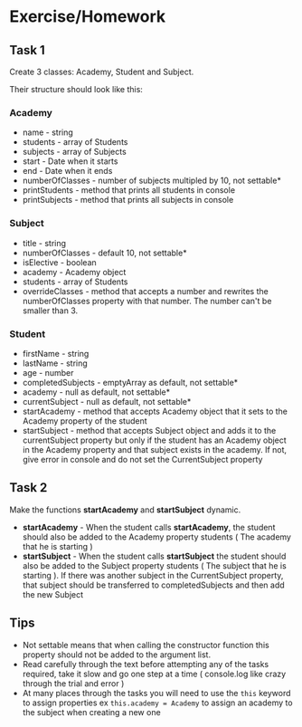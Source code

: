 # Exercise/Homework

## Task 1

Create 3 classes: Academy, Student and Subject.

Their structure should look like this:

### Academy

- name - string
- students - array of Students
- subjects - array of Subjects
- start - Date when it starts
- end - Date when it ends
- numberOfClasses - number of subjects multipled by 10, not settable\*
- printStudents - method that prints all students in console
- printSubjects - method that prints all subjects in console

### Subject

- title - string
- numberOfClasses - default 10, not settable\*
- isElective - boolean
- academy - Academy object
- students - array of Students
- overrideClasses - method that accepts a number and rewrites the numberOfClasses property with that number. The number can't be smaller than 3.

### Student

- firstName - string
- lastName - string
- age - number
- completedSubjects - emptyArray as default, not settable\*
- academy - null as default, not settable\*
- currentSubject - null as default, not settable\*
- startAcademy - method that accepts Academy object that it sets to the Academy property of the student
- startSubject - method that accepts Subject object and adds it to the currentSubject property but only if the student has an Academy object in the Academy property and that subject exists in the academy. If not, give error in console and do not set the CurrentSubject property

## Task 2

Make the functions **startAcademy** and **startSubject** dynamic.

- **startAcademy** - When the student calls **startAcademy**, the student should also be added to the Academy property students ( The academy that he is starting )
- **startSubject** - When the student calls **startSubject** the student should also be added to the Subject property students ( The subject that he is starting ). If there was another subject in the CurrentSubject property, that subject should be transferred to completedSubjects and then add the new Subject

## Tips

- Not settable means that when calling the constructor function this property should not be added to the argument list.
- Read carefully through the text before attempting any of the tasks required, take it slow and go one step at a time ( console.log like crazy through the trial and error )
- At many places through the tasks you will need to use the `this` keyword to assign properties ex `this.academy = Academy` to assign an academy to the subject when creating a new one

